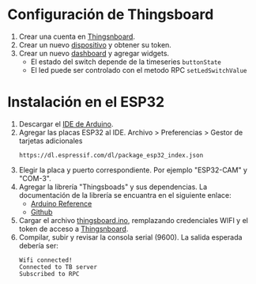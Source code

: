 # Configuración de Thingsboard
1. Crear una cuenta en [Thingsnboard](https://demo.thingsboard.io/).
2. Crear un nuevo [dispositivo](https://demo.thingsboard.io/entities/devices) y obtener su token.
3. Crear un nuevo [dashboard](https://demo.thingsboard.io/dashboards) y agregar widgets.
    - El estado del switch depende de la timeseries `buttonState`
    - El led puede ser controlado con el metodo RPC `setLedSwitchValue`
# Instalación en el ESP32
1. Descargar el [IDE de Arduino](https://www.arduino.cc/en/software).
2. Agregar las placas ESP32 al IDE.
    Archivo > Preferencias > Gestor de tarjetas adicionales
    ```
    https://dl.espressif.com/dl/package_esp32_index.json
    ```
3. Elegir la placa y puerto correspondiente. Por ejemplo "ESP32-CAM" y "COM-3".
4. Agregar la librería "Thingsboads" y sus dependencias. La documentación de la librería se encuantra en el siguiente enlace: 
    - [Arduino Reference](https://www.arduino.cc/reference/en/libraries/thingsboard/)
    - [Github](https://github.com/thingsboard/thingsboard-client-sdk)
5. Cargar el archivo [thingsboard.ino](https://github.com/bs-arellano/teleinformatica/blob/main/ThingsBoard/thingsboard.ino), remplazando credenciales WIFI y el token de acceso a [Thingsnboard](https://demo.thingsboard.io/).
6. Compilar, subir y revisar la consola serial (9600). La salida esperada debería ser:
    ```
    Wifi connected!
    Connected to TB server
    Subscribed to RPC
    ```
